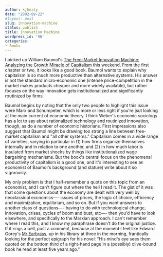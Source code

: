 ```yaml
---
author: kjhealy
date: "2002-09-22"
#layout: post
slug: innovation-machine
status: publish
title: Innovation Machine
wordpress_id: '96'
categories:
- Books
---
```


I picked up William Baumol's [The Free-Market Innovation Machine: Analyzing the Growth Miracle of Capitalism](http://www.pup.princeton.edu/titles/7310.html) this weekend. From the first chapter or two, it looks like a good book. Baumol wants to explain why capitalism is so much more productive than alternative systems. His answer is not the standard micro-economic one (intense price-competition in the market makes products cheaper and more widely available), but rather focuses on the way innovation gets institutionalized and significantly routinized by firms.

Baumol begins by noting that the only two people to highlight this issue were Marx and Schumpeter, which is more or less right if you're jsut looking at the main current of economic theory. I think Weber's economic sociology has a lot to say about rationalized technology and routinized innovation, though, as do a number of economic historians. First impressions also suggest that Baumol might be drawing too strong a line between free-market capitalism and "all other systems." Capitalism comes in a wide range of varieties, varying in particular in (1) how firms organize themselves internally and in relation to one another, and (2) in how much labor is insulated from market shocks by things like institutionalized wage bargaining mechanisms. But the book's central focus on the phenomenal productivity of capitalism is a good one, and it's interesting to see an economist of Baumol's background (and stature) write about it so vigorously.

My only problem is that I half-remember a quote on this topic from an economist, and I can't figure out where the hell I read it. The gist of it was that some questions about the economy are dealt with very well by neoclassical economics—- issues of prices, the logic of choice, efficiency and maximization, equlibrium, and so on. But if you want answers to another class of questions—- having to do with technological change, innovation, crises, cycles of boom and bust, etc—- then you'd have to look elsewhere, and specifically to the Marxian approach. I can't remember where I read this, and I know my paraphrase doesn't do the original justice. If it rings a bell, post a comment, because at the moment I feel like Edward Gorey's [Mr Earbrass](http://www.amazon.com/exec/obidos/ASIN/0151004358/), up in his library at three in the morning, frantically looking for the perfect epigraph for his novel: "His mind's eye sees them quoted on the bottom third of a right-hand page in a (possibly) olive-bound book he read at least five years ago."
